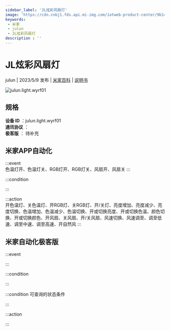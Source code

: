 ```yaml
---
sidebar_label: 'JL炫彩风扇灯'
image: 'https://cdn.cnbj1.fds.api.mi-img.com/iotweb-product-center/9b14cd9e8ba39dc516be1bcf400055e4_1682133316626.png?GalaxyAccessKeyId=AKVGLQWBOVIRQ3XLEW&Expires=9223372036854775807&Signature=11yY7Vc5J45doCbxmu9bW2AK4Ac='
keywords: 
 - 米家
 - julun
 - JL炫彩风扇灯
description : ''
---
```

# JL炫彩风扇灯

julun | 2023/5/9 发布 | [米家百科](https://home.mi.com/webapp/content/baike/product/index.html?model=julun.light.wyrf01) | [说明书](https://home.mi.com/views/introduction.html?model=julun.light.wyrf01&region=cn)

![julun.light.wyrf01](https://cdn.cnbj1.fds.api.mi-img.com/iotweb-product-center/9b14cd9e8ba39dc516be1bcf400055e4_1682133316626.png?GalaxyAccessKeyId=AKVGLQWBOVIRQ3XLEW&Expires=9223372036854775807&Signature=11yY7Vc5J45doCbxmu9bW2AK4Ac=)

## 规格  
> 
**设备 ID** ：julun.light.wyrf01  
**通讯协议** ：  
**极客版**  ： 待补充 


## 米家APP自动化  

:::event  
色温灯开、色温灯关、RGB灯开、RGB灯关、风扇开、风扇关
:::

:::condition  

:::

:::action   
开色温灯、关色温灯、开RGB灯、关RGB灯、开/关灯、亮度增加、亮度减少、亮度切换、色温增加、色温减少、色温切换、开或切换亮度、开或切换色温、颜色切换、开或切换颜色、开风扇、关风扇、开/关风扇、风速切换、风速调至、调至低速、调至中速、调至高速、开自然风
:::

## 米家自动化极客版  

:::event  

:::

:::condition  

:::

:::condition 可查询的状态条件  

:::

:::action  

:::

        
